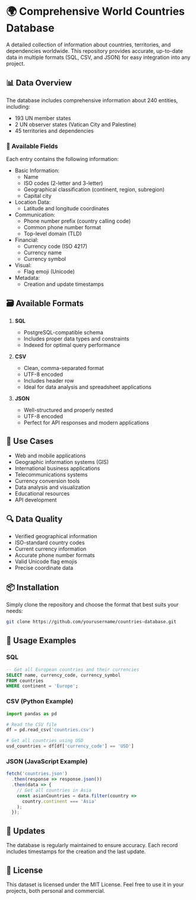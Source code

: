 # 🌍 Comprehensive World Countries Database

A detailed collection of information about countries, territories, and dependencies worldwide. This repository provides accurate, up-to-date data in multiple formats (SQL, CSV, and JSON) for easy integration into any project.

## 📊 Data Overview

The database includes comprehensive information about 240 entities, including:
- 193 UN member states
- 2 UN observer states (Vatican City and Palestine)
- 45 territories and dependencies

### 📝 Available Fields

Each entry contains the following information:
- Basic Information:
  - Name
  - ISO codes (2-letter and 3-letter)
  - Geographical classification (continent, region, subregion)
  - Capital city
- Location Data:
  - Latitude and longitude coordinates
- Communication:
  - Phone number prefix (country calling code)
  - Common phone number format
  - Top-level domain (TLD)
- Financial:
  - Currency code (ISO 4217)
  - Currency name
  - Currency symbol
- Visual:
  - Flag emoji (Unicode)
- Metadata:
  - Creation and update timestamps

## 🗃️ Available Formats

1. **SQL**
   - PostgreSQL-compatible schema
   - Includes proper data types and constraints
   - Indexed for optimal query performance

2. **CSV**
   - Clean, comma-separated format
   - UTF-8 encoded
   - Includes header row
   - Ideal for data analysis and spreadsheet applications

3. **JSON**
   - Well-structured and properly nested
   - UTF-8 encoded
   - Perfect for API responses and modern applications

## 🎯 Use Cases

- Web and mobile applications
- Geographic information systems (GIS)
- International business applications
- Telecommunications systems
- Currency conversion tools
- Data analysis and visualization
- Educational resources
- API development

## 🔍 Data Quality

- Verified geographical information
- ISO-standard country codes
- Current currency information
- Accurate phone number formats
- Valid Unicode flag emojis
- Precise coordinate data

## 📦 Installation

Simply clone the repository and choose the format that best suits your needs:

```bash
git clone https://github.com/yourusername/countries-database.git
```

## 🚀 Usage Examples

### SQL
```sql
-- Get all European countries and their currencies
SELECT name, currency_code, currency_symbol 
FROM countries 
WHERE continent = 'Europe';
```

### CSV (Python Example)
```python
import pandas as pd

# Read the CSV file
df = pd.read_csv('countries.csv')

# Get all countries using USD
usd_countries = df[df['currency_code'] == 'USD']
```

### JSON (JavaScript Example)
```javascript
fetch('countries.json')
  .then(response => response.json())
  .then(data => {
    // Get all countries in Asia
    const asianCountries = data.filter(country => 
      country.continent === 'Asia'
    );
  });
```

## 🔄 Updates

The database is regularly maintained to ensure accuracy. Each record includes timestamps for the creation and the last update.

## 📜 License

This dataset is licensed under the MIT License. Feel free to use it in your projects, both personal and commercial.
